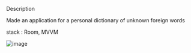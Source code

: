 Description

Made an application for a personal dictionary of unknown foreign words

stack : Room, MVVM


![image](https://user-images.githubusercontent.com/82571138/192835676-1d5fdd5e-b510-493a-9c23-784f510fd3c0.png)

